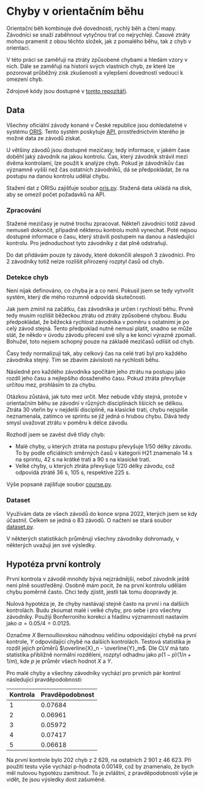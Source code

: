 # Chyby v orientačním běhu

Orientační běh kombinuje dvě dovednosti, rychlý běh a čtení mapy. Závodníci se
snaží zaběhnout vytyčnou trať co nejrychleji. Časové ztráty mohou pramenit z
obou těchto složek, jak z pomalého běhu, tak z chyb v orientaci.

V této práci se zaměřuji na ztráty způsobené chybami a hledám vzory v nich. Dále
se zaměřuji na historii svých vlastních chyb, ze které lze pozorovat průběžný
zisk zkušeností a vylepšení dovedností vedoucí k omezení chyb.

Zdrojové kódy jsou dostupné v [tomto repozitáři]().

## Data

Všechny oficiální závody konané v České republice jsou dohledatelné v systému
[ORIS](https://oris.orientacnisporty.cz/?sport=1). Tento systém poskytuje
[API](https://oris.orientacnisporty.cz/API), prostřednictvím kterého je možné
data ze závodů získat.

U většiny závodů jsou dostupné mezičasy, tedy informace, v jakém čase doběhl
jaký závodník na jakou kontrolu. Čas, který závodník strávil mezi dvěma
kontrolami, lze použít k analýze chyb. Pokud je závodníkův čas významně vyšší
než čas ostatních závodníků, dá se předpokládat, že na postupu na danou kontrolu
udělal chybu.

Stažení dat z ORISu zajišťuje soubor [oris.py](). Stažená data ukládá na disk,
aby se omezil počet požadavků na API.

### Zpracování

Stažené mezičasy je nutné trochu zpracovat. Někteří závodníci totiž závod
nemuseli dokončit, případně některou kontrolu mohli vynechat. Poté nejsou
dostupné informace o času, který strávili postupem na danou a následující
kontrolu. Pro jednoduchost tyto závodníky z dat plně odstraňuji.

Do dat přidávám pouze ty závody, které dokončili alespoň 3 závodníci. Pro 2
závodníky totiž nelze rozlišit přirozený rozptyl časů od chyb.

### Detekce chyb

Není nijak definováno, co chyba je a co není. Pokusil jsem se tedy vytvořit
systém, který dle mého rozumně odpovídá skutečnosti.

Jak jsem zmínil na začátku, čas závodníka je určen i rychlostí běhu. Prvně tedy
musím rozlišit běžeckou ztrátu od ztráty způsobené chybou. Budu předpokládat, že
běžecká rychlost závodníka v poměru s ostatními je po celý závod stejná.
Tento předpoklad nutně nemusí platit, snadno se může stát, že někdo v úvodu
závodu přecení své síly a ke konci výrazně zpomalí. Bohužel, toto nejsem schopný
pouze na základě mezičasů odlišit od chyb.

Časy tedy normalizuji tak, aby celkový čas na celé trati byl pro každého
závodníka stejný. Tím se zbavím závislosti na rychlosti běhu.

Následně pro každého závodníka spočítám jeho ztrátu na postupu jako rozdíl jeho
času a nejlepšího dosaženého času. Pokud ztráta převyšuje určitou mez, prohlásím
to za chybu.

Otázkou zůstává, jak tuto mez určit. Mez nebude vždy stejná, protože v
orientačním běhu se závodní v různých disciplínách lišících se délkou. Ztráta 30
vteřin by v nejdelší disciplíně, na klasické trati, chybu nejspíše neznamenala,
zatímco ve sprintu se již jedná o hrubou chybu. Dává tedy smysl uvažovat ztrátu
v poměru k délce závodu.

Rozhodl jsem se zavést dvě třídy chyb:
- Malé chyby, u kterých ztráta na postupu převyšuje 1/50 délky závodu. To by
  podle oficiálních směrných časů v kategorii H21 znamenalo 14 s na sprintu, 42
  s na krátké trati a 90 s na klasické trati.
- Velké chyby, u kterých ztráta převyšuje 1/20 délky závodu, což odpovídá ztrátě
  36 s, 105 s, respektive 225 s.

Výše popsané zajišťuje soubor [course.py]().

### Dataset

Využívám data ze všech závodů do konce srpna 2022, kterých jsem se kdy účastnil.
Celkem se jedná o 83 závodů. O načtení se stará soubor [dataset.py]().

V některých statistikách průměruji všechny závodníky dohromady, v některých
uvažuji jen své výsledky.

## Hypotéza první kontroly

První kontrola v závodě mnohdy bývá nejzrádnější, neboť závodník ještě není plně
soustředěný. Osobně mám pocit, že na první kontrolu udělám chybu poměrně často.
Chci tedy zjistit, jestli tak tomu doopravdy je.

Nulová hypotéza je, že chyby nastávají stejně často na první i na dalších
kontrolách. Budu zkoumat malé i velké chyby, pro sebe i pro všechny závodníky.
Použiji Bonferroniho korekci a hladinu významnosti nastavím jako
$\alpha = 0.05 / 4 = 0.0125$.

Označme $X$ Bernoulliovskou náhodnou veličinu odpovídající chybě na první
kontrole, $Y$ odpovídající chybě na dalších kontrolách. Testová statistika je
rozdíl jejich průměrů $\overline{X}_n - \overline{Y}_m$. Dle CLV má tato
statistika přibližně normální rozdělení, rozptyl odhadnu jako
$p (1-p) (1/n + 1/m)$, kde $p$ je průměr všech hodnot $X$ a $Y$.

Pro malé chyby a všechny závodníky vychází pro prvních pár kontrol následující
pravděpodobnosti:

| Kontrola | Pravděpodobnost |
| -------- | --------------- |
| 1        | 0.07684         |
| 2        | 0.06961         |
| 3        | 0.05972         |
| 4        | 0.07417         |
| 5        | 0.06618         |

Na první kontrole bylo 202 chyb z 2 629, na ostatních 2 901 z 46 623. Při
použití testu výše vychází p-hodnota 0.00149, což by znamenalo, že bych měl
nulovou hypotézu zamítnout. To je zvláštní, z pravděpodobností výše je vidět, že
jsou výsledky dost zašuměné.
